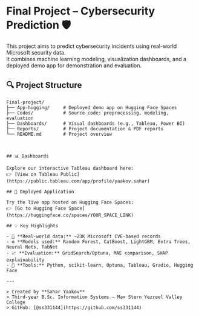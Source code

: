 # Final Project – Cybersecurity Prediction 🛡️

This project aims to predict cybersecurity incidents using real-world Microsoft security data.  
It combines machine learning modeling, visualization dashboards, and a deployed demo app for demonstration and evaluation.

## 🔍 Project Structure

```text
Final-project/
├── App-hugging/     # Deployed demo app on Hugging Face Spaces
├── Codes/           # Source code: preprocessing, modeling, evaluation
├── Dashboards/      # Visual dashboards (e.g., Tableau, Power BI)
├── Reports/         # Project documentation & PDF reports
└── README.md        # Project overview



## 📊 Dashboards

Explore our interactive Tableau dashboard here:  
👉 [View on Tableau Public](https://public.tableau.com/app/profile/yaakov.sahar)

## 🤖 Deployed Application

Try the live app hosted on Hugging Face Spaces:  
👉 [Go to Hugging Face Space](https://huggingface.co/spaces/YOUR_SPACE_LINK)

## 💡 Key Highlights

- 📁 **Real-world data:** ~23K Microsoft CVE-based records
- ⚙️ **Models used:** Random Forest, CatBoost, LightGBM, Extra Trees, Neural Nets, TabNet
- 📈 **Evaluation:** GridSearch/Optuna, MAE comparison, SHAP explainability
- 🧩 **Tools:** Python, scikit-learn, Optuna, Tableau, Gradio, Hugging Face

---

> Created by **Sahar Yaakov**  
> Third-year B.Sc. Information Systems – Max Stern Yezreel Valley College  
> GitHub: [@ss331144](https://github.com/ss331144)
